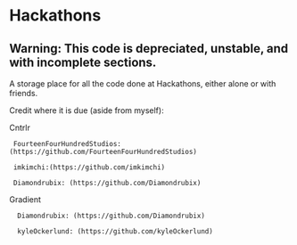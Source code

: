 # Hackathons

## Warning: This code is depreciated, unstable, and with incomplete sections.
A storage place for all the code done at Hackathons, either alone or with friends. 

Credit where it is due (aside from myself):
     
Cntrlr

     FourteenFourHundredStudios:(https://github.com/FourteenFourHundredStudios)
 
     imkimchi:(https://github.com/imkimchi)
 
     Diamondrubix: (https://github.com/Diamondrubix)
     
Gradient
      
      Diamondrubix: (https://github.com/Diamondrubix)
      
      kyleOckerlund: (https://github.com/kyleOckerlund)
